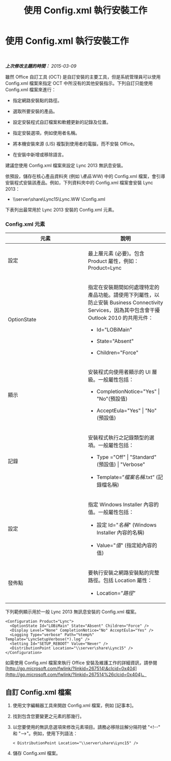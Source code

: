 ﻿---
title: 使用 Config.xml 執行安裝工作
TOCTitle: 使用 Config.xml 執行安裝工作
ms:assetid: 0813184a-ab40-417c-b3a3-c2090766b831
ms:mtpsurl: https://technet.microsoft.com/zh-tw/library/JJ204651(v=OCS.15)
ms:contentKeyID: 49290002
ms.date: 08/10/2015
mtps_version: v=OCS.15
ms.translationtype: HT
---

# 使用 Config.xml 執行安裝工作

 

_**上次修改主題的時間：** 2015-03-09_

雖然 Office 自訂工具 (OCT) 是自訂安裝的主要工具，但是系統管理員可以使用 Config.xml 檔案來指定 OCT 中所沒有的其他安裝指示。下列自訂只能使用 Config.xml 檔案來進行：

  - 指定網路安裝點的路徑。

  - 選取所要安裝的產品。

  - 設定安裝程式自訂檔案和軟體更新的記錄及位置。

  - 指定安裝選項，例如使用者名稱。

  - 將本機安裝來源 (LIS) 複製到使用者的電腦，而不安裝 Office。

  - 在安裝中新增或移除語言。

建議您使用 Config.xml 檔案來設定 Lync 2013 無訊息安裝。

依預設，儲存在核心產品資料夾 (例如 \\*產品*.WW) 中的 Config.xml 檔案，會引導安裝程式安裝該產品。例如，下列資料夾中的 Config.xml 檔案會安裝 Lync 2013：

  - \\\\server\\share\\Lync15\\Lync.WW \\Config.xml

下表列出最常用於 Lync 2013 安裝的 Config.xml 元素。

### Config.xml 元素

<table>
<colgroup>
<col style="width: 50%" />
<col style="width: 50%" />
</colgroup>
<thead>
<tr class="header">
<th>元素</th>
<th>說明</th>
</tr>
</thead>
<tbody>
<tr class="odd">
<td><p>設定</p></td>
<td><p>最上層元素 (必要)。包含 Product 屬性，例如：Product=Lync</p></td>
</tr>
<tr class="even">
<td><p>OptionState</p></td>
<td><p>指定在安裝期間如何處理特定的產品功能。請使用下列屬性，以防止安裝 Business Connectivity Services，因為其中包含會干擾 Outlook 2010 的共用元件：</p>
<ul>
<li><p>Id=&quot;LOBiMain&quot;</p></li>
<li><p>State=&quot;Absent&quot;</p></li>
<li><p>Children=&quot;Force&quot;</p></li>
</ul></td>
</tr>
<tr class="odd">
<td><p>顯示</p>
<p></p></td>
<td><p>安裝程式向使用者顯示的 UI 層級。一般屬性包括：</p>
<ul>
<li><p>CompletionNotice=&quot;Yes&quot; | &quot;No&quot;(預設值)</p></li>
<li><p>AcceptEula=&quot;Yes&quot; | &quot;No&quot;(預設值)</p></li>
</ul></td>
</tr>
<tr class="even">
<td><p>記錄</p></td>
<td><p>安裝程式執行之記錄類型的選項。一般屬性包括：</p>
<ul>
<li><p>Type =&quot;Off&quot; | &quot;Standard&quot;(預設值) | &quot;Verbose&quot;</p></li>
<li><p>Template=”<em>檔案名稱</em>.txt” (記錄檔名稱)</p></li>
</ul></td>
</tr>
<tr class="odd">
<td><p>設定</p></td>
<td><p>指定 Windows Installer 內容的值。一般屬性包括：</p>
<ul>
<li><p>設定 Id=&quot;<em>名稱</em>&quot; (Windows Installer 內容的名稱)</p></li>
<li><p>Value=&quot;<em>值</em>&quot; (指定給內容的值)</p></li>
</ul></td>
</tr>
<tr class="even">
<td><p>發佈點</p></td>
<td><p>要執行安裝之網路安裝點的完整路徑。包括 Location 屬性：</p>
<ul>
<li><p>Location=”<em>路徑</em>”</p></li>
</ul></td>
</tr>
</tbody>
</table>


下列範例顯示用於一般 Lync 2013 無訊息安裝的 Config.xml 檔案。

    <Configuration Product="Lync">
      <OptionState Id="LOBiMain" State="Absent" Children="Force" />
      <Display Level="None" CompletionNotice="No" AcceptEula="Yes" />
      <Logging Type="verbose" Path="%temp%" Template="LyncSetupVerbose(*).log" />
      <Setting Id="SETUP_REBOOT" Value="Never" />
      <DistributionPoint Location="\\server\share\Lync15" />
    </Configuration>

如需使用 Config.xml 檔案來執行 Office 安裝及維護工作的詳細資訊，請參閱 [http://go.microsoft.com/fwlink/?linkid=267514\&clcid=0x404](http://go.microsoft.com/fwlink/?linkid=267514%26clcid=0x404)。

## 自訂 Config.xml 檔案

1.  使用文字編輯器工具來開啟 Config.xml 檔案，例如 \[記事本\]。

2.  找到包含您要變更之元素的那幾行。

3.  以您要使用的無訊息選項來修改元素項目。請務必移除註解分隔符號 "\<\!--" 和 "--\>"。例如，使用下列語法：
    
        < DistributionPoint Location="\\server\share\Lync15" />

4.  儲存 Config.xml 檔案。

